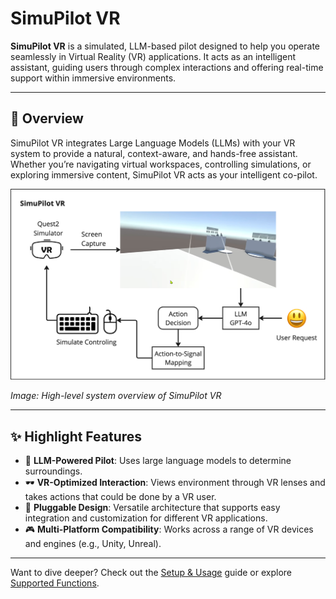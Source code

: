 # SimuPilot VR

**SimuPilot VR** is a simulated, LLM-based pilot designed to help you operate seamlessly in Virtual Reality (VR) applications. It acts as an intelligent assistant, guiding users through complex interactions and offering real-time support within immersive environments.

---

## 🚀 Overview

SimuPilot VR integrates Large Language Models (LLMs) with your VR system to provide a natural, context-aware, and hands-free assistant. Whether you’re navigating virtual workspaces, controlling simulations, or exploring immersive content, SimuPilot VR acts as your intelligent co-pilot.

![SimuPilot VR Architecture](images/overview.png)

*Image: High-level system overview of SimuPilot VR*

---

## ✨ Highlight Features

- 🧠 **LLM-Powered Pilot**: Uses large language models to determine surroundings.
- 🕶️ **VR-Optimized Interaction**: Views environment through VR lenses and takes actions that could be done by a VR user.
- 💪 **Pluggable Design**: Versatile architecture that supports easy integration and customization for different VR applications.
- 🎮 **Multi-Platform Compatibility**: Works across a range of VR devices and engines (e.g., Unity, Unreal).

---

Want to dive deeper? Check out the [Setup & Usage](setup.md) guide or explore [Supported Functions](support.md).

